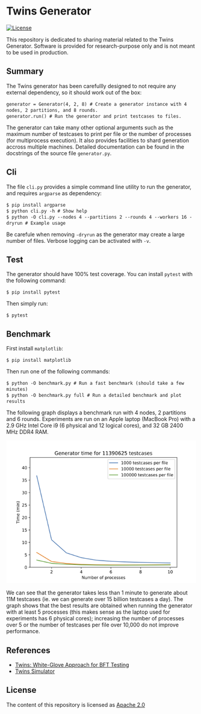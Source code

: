 # Twins Generator
[![License](https://img.shields.io/badge/license-Apache-green.svg)](LICENSE.md)

This repository is dedicated to sharing material related to the Twins Generator. Software is provided for research-purpose only and is not meant to be used in production.

## Summary
The Twins generator has been carefullly designed to not require any external dependency, so it should work out of the box:
```
generator = Generator(4, 2, 8) # Create a generator instance with 4 nodes, 2 partitions, and 8 rounds.
generator.run() # Run the generator and print testcases to files.
```
The generator can take many other optional arguments such as the maximum number of testcases to print per file or the number of processes (for multiprocess execution). It also provides facilities to shard generation accross multiple machines. Detailed documentation can be found in the docstrings of the source file `generator.py`.

## Cli
The file `cli.py` provides a simple command line utility to run the generator, and requires `argparse` as dependency:
```
$ pip install argparse
$ python cli.py -h # Show help
$ python -O cli.py --nodes 4 --partitions 2 --rounds 4 --workers 16 -dryrun # Example usage
```
Be carefule when removing `-dryrun` as the generator may create a large number of files. Verbose logging can be activated with `-v`.

## Test
The generator should have 100% test coverage. You can install `pytest` with the following command:
```
$ pip install pytest
```
Then simply run:
```
$ pytest
```

## Benchmark
First install `matplotlib`:
```
$ pip install matplotlib
```
Then run one of the following commands:
```
$ python -O benchmark.py # Run a fast benchmark (should take a few minutes)
$ python -O benchmark.py full # Run a detailed benchmark and plot results
```
The following graph displays a benchmark run with 4 nodes, 2 partitions and 6 rounds. Experiments are run on an Apple laptop (MacBook Pro) with a 2.9 GHz Intel Core i9 (6 physical and 12 logical cores), and 32 GB 2400 MHz DDR4 RAM.

![benchmark](generator-11390625.png)

We can see that the generator takes less than 1 minute to generate about 11M testcases (ie. we can generate over 15 billion testcases a day).
The graph shows that the best results are obtained when running the generator with at least 5 processes (this makes sense as the laptop used for experiments has 6 physical cores); increasing the number of processes over 5 or the number of testcases per file over 10,000 do not improve performance.

## References
* [Twins: White-Glove Approach for BFT Testing](https://arxiv.org/abs/2004.10617)
* [Twins Simulator](https://github.com/novifinancial/twins-simulator)

## License
The content of this repository is licensed as [Apache 2.0](https://github.com/novifinancial/twins-generator/blob/master/LICENSE)

